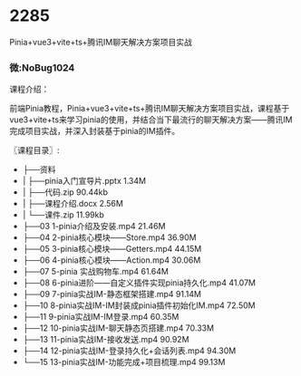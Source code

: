 # 2285
Pinia+vue3+vite+ts+腾讯IM聊天解决方案项目实战
### 微:NoBug1024 


课程介绍：

前端Pinia教程，Pinia+vue3+vite+ts+腾讯IM聊天解决方案项目实战，课程基于vue3+vite+ts来学习pinia的使用，并结合当下最流行的聊天解决方案——腾讯IM完成项目实战，并深入封装基于pinia的IM插件。

〖课程目录〗:

- ├──资料  
- |   ├──pinia入门宣导片.pptx  1.34M
- |   ├──代码.zip  90.44kb
- |   ├──课程介绍.docx  2.56M
- |   └──课件.zip  11.99kb
- ├──03 1-pinia介绍及安装.mp4  21.46M
- ├──04 2-pinia核心模块——Store.mp4  36.90M
- ├──05 3-pinia核心模块——Getters.mp4  44.15M
- ├──06 4-pinia核心模块——Action.mp4  30.06M
- ├──07 5-pinia 实战购物车.mp4  61.64M
- ├──08 6-pinia进阶——自定义插件实现pinia持久化.mp4  41.07M
- ├──09 7-pinia实战IM-静态框架搭建.mp4  91.14M
- ├──10 8-pinia实战IM-IM封装成pinia插件初始化IM.mp4  72.50M
- ├──11 9-pinia实战IM-IM登录.mp4  60.35M
- ├──12 10-pinia实战IM-聊天静态页搭建.mp4  70.33M
- ├──13 11-pinia实战IM-接收发送.mp4  90.92M
- ├──14 12-pinia实战IM-登录持久化+会话列表.mp4  94.30M
- └──15 13-pinia实战IM-功能完成+项目梳理.mp4  99.13M
